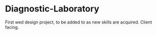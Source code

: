 # Diagnostic-Laboratory
First wed design project, to be added to as new skills are acquired. Client facing.
